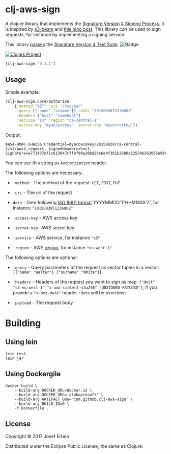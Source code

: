 # clj-aws-sign

A clojure library that implements the [Signature Version 4 Signing Process](http://docs.aws.amazon.com/general/latest/gr/signature-version-4.html). It is inspired by [s3-beam](https://github.com/martinklepsch/s3-beam) and [this blog post](http://sapient-pair.com/blog/2016/03/08/clojure-aws4-auth/). This library can be used to sign requests, for instance by implementing a signing service.

This library [passes](https://circleci.com/gh/jerben/clj-aws-sign) the [Signature Version 4 Test Suite](http://docs.aws.amazon.com/general/latest/gr/signature-v4-test-suite.html). ![Badge](https://circleci.com/gh/jerben/clj-aws-sign.svg?style=shield&circle-token=a896fa25d5dca658b03b43c51c11d6cf25ee8598 "Badge")

[![Clojars Project](https://img.shields.io/clojars/v/clj-aws-sign.svg)](https://clojars.org/clj-aws-sign)

```clojure
[clj-aws-sign "0.1.1"]
```

## Usage

Simple example:

```clojure
(clj-aws-sign.core/authorize 
    {:method "GET" :uri "/foo/bar" 
     :query [["name" "asimov"]] :date "20150830T123600Z" 
     :headers {"host" "somehost"}
     :service "s3" :region "ca-central-1"
     :access-key "myaccesskey" :secret-key "mysecretkey"})
```

Output:

```
AWS4-HMAC-SHA256 Credential=myaccesskey/20150830/ca-central-1/s3/aws4_request, SignedHeaders=host, Signature=e771437ef1c615047cffbf99a20bd20c6e4f361b2600e12534b563065e900bc7
```

You can use this string as `Authorization` header.

The following options are necessary:

* `:method` - The method of the request: `GET`, `POST`, `PUT`

* `:uri` - The uri of the request 

* `date` - Date following [ISO 8601 format](http://docs.aws.amazon.com/general/latest/gr/sigv4-date-handling.html) YYYYMMDD'T'HHMMSS'Z', for instance `"20150830T123600Z"`

* `:access-key` - AWS access key

* `:secret-key`- AWS secret key 

* `:service` - AWS service, for instance `"s3"` 

* `:region` - AWS [region](http://docs.aws.amazon.com/general/latest/gr/rande.html), for instance `"eu-west-1"`

The following options are optional:

* `:query` - Query parameters of the request as vector tuples in a vector: 
`[["name" "Walter"] ["surname" "White"]]`

* `:headers` - Headers of the request you want to sign as map: 
`{"Host" "s3-eu-west-1" "x-amz-content-sha256" "UNSIGNED-PAYLOAD"}`, if you provide a `"x-amz-date"` header `:date` will be overriden

* `:payload` - The request body 


# Building 

## Using lein
```
lein test
lein jar
```

## Using Dockergile 
```
docker build \
    --build-arg DOCKER_URL=docker.io \
	--build-arg DOCKER_ORG='alphaprosoft' \
	--build-arg ARTIFACT_ORG='com.github.clj-aws-sign' \
	--build-arg BUILD_ID=0 \
	-f Dockerfile .
```
## License

Copyright © 2017 Josef Erben

Distributed under the Eclipse Public License, the same as Clojure.
